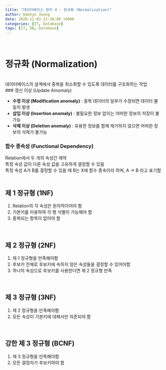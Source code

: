 ```yaml
---
title: "데이터베이스 정리 4 - 정규화 (Normalization)"
author: Daekyo Jeong
date: 2020-12-03 22:30:00 +0900
categories: [IT, Database]
tags: [IT, DB, Database]
---
```


<br/>

# 정규화 (Normalization)   
<br/>
 데이터베이스의 설계에서 중복을 최소화할 수 있도록 데이터를 구조화하는 작업   

<br/>
### 갱신 이상 (Update Amomaly)

- **수정 이상 (Modification anomaly)** : 중복 데이터의 일부가 수정되면 데이터 불일치 발생   
- **삽입 이상 (Insertion anomaly)** : 불필요한 정보 없이는 어떠한 정보의 저장이 불가능   
- **삭제 이상 (Deletion anomaly)** : 유용한 정보를 함께 제거하지 않으면 어떠한 정보의 삭제가 불가능   

### 함수 종속성 (Functional Dependency)
Relation에서 두 개의 속성간 제약   
특정 속성 값이 다른 속성 값을 고유하게 결정할 수 있음   
특정 속성 A가 B를 결정할 수 있을 때 B는 X에 함수 종속이라 하며, A -> B 라고 표기함   
<br/>

## 제 1 정규형 (1NF)
1. Relation의 각 속성은 원자적이어야 함   
2. 기본키를 이용하여 각 행 식별이 가능해야 함   
3. 중복되는 항목이 없어야 함   
<br/>

## 제 2 정규형 (2NF)
1. 제 1 정규형을 만족해야함   
2. 후보키 전체로 후보키에 속하지 않은 속성들을 결정할 수 있어야함   
3. 하나의 속성으로 후보키를 사용한다면 제 2 정규형 만족   
<br/>

## 제 3 정규형 (3NF)
1. 제 2 정규형을 만족해야함   
2. 모든 속성이 기본키에 대해서만 의존되야 함   
<br/>

## 강한 제 3 정규형 (BCNF)
1. 제 3 정규형을 만족해야함   
2. 모든 결정자가 후보키여야 함   
<br/>
